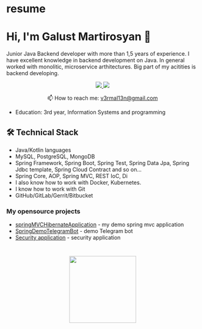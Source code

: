 # resume

# Hi, I'm Galust Martirosyan 👋
Junior Java Backend developer with more than 1,5 years of experience. I have excellent knowledge in backend development on Java.
In general worked with monolitic, microservice arthitectures. Big part of my acitities is backend developing.


<p align='center'>
   <a href="https://www.linkedin.com/in/v3rmal13n/">
       <img src="https://img.shields.io/badge/linkedin-%230077B5.svg?&style=for-the-badge&logo=linkedin&logoColor=white"/>
   </a>
   <a href="https://t.me/joinchat/SpqRPBFo_sM6qm05">
       <img src="https://img.shields.io/badge/Telegram-2CA5E0?style=for-the-badge&logo=telegram&logoColor=white"/>
   </a>
<p align='center'>
   📫 How to reach me: <a href='mailto:v3rmal13n@gmail.com'>v3rmal13n@gmail.com</a>
</p>

*   Education: 3rd year, Information Systems and programming

## 🛠 Technical Stack
*   Java/Kotlin languages
*   MySQL, PostgreSQL, MongoDB
*   Spring Framework, Spring Boot, Spring Test, Spring Data Jpa, Spring Jdbc template, Spring Cloud Contract and so on...
*   Spring Core, AOP, Spring MVC, REST IoC, Di
*   I also know how to work with Docker, Kubernetes. 
*   I know how to work with Git
*   GitHub/GitLab/Gerrit/Bitbucket

### My opensource projects

*   [springMVCHibernateApplication](https://github.com/v3rmal13n/springMVCHibernateApplication) - my demo spring mvc application
*   [SpringDemoTelegramBot](https://github.com/v3rmal13n/SpringDemoTelegramBot) - demo Telegram bot 
*   [Security application](https://github.com/v3rmal13n/securityAppGit) - security application

<div align="center" style="margin: 40px 0">
   <a href="https://github.com/v3rmal13n/github-profile-views-counter">
       <img width="175px" src="https://komarev.com/ghpvc/?username=v3rmal13n&color=DE002D">
   </a>
</div>
